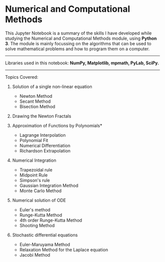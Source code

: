 # Numerical and Computational Methods
This Jupyter Notebook is a summary of the skills I have developed while studying the Numerical and Computational Methods module, using **Python 3**.
The module is mainly focussing on the algorithms that can be used to solve mathematical problems and how to program them on a computer. <hr>

Libraries used in this notebook: **NumPy, Matplotlib, mpmath, PyLab, SciPy.**

<hr>
Topics Covered:

1. Solution of a single non-linear equation
   - Newton Method
   - Secant Method
   - Bisection Method

2. Drawing the Newton Fractals

3. Approximation of Functions by Polynomials*  
   - Lagrange Interpolation
   - Polynomial Fit
   - Numerical Differentiation
   - Richardson Extrapolation

4. Numerical Integration  
   - Trapezoidal rule
   - Midpoint Rule
   - Simpson's rule
   - Gaussian Integration Method
   - Monte Carlo Method

5. Numerical solution of ODE  
   - Euler's method
   - Runge-Kutta Method
   - 4th order Runge-Kutta Method
   - Shooting Method

6. Stochastic differential equations  
   - Euler-Maruyama Method
   - Relaxation Method for the Laplace equation
   - Jacobi Method
